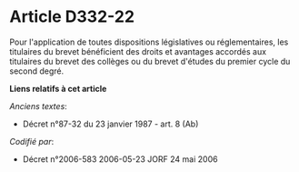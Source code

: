 # Article D332-22

Pour l'application de toutes dispositions législatives ou réglementaires, les titulaires du brevet bénéficient des droits et
avantages accordés aux titulaires du brevet des collèges ou du brevet d'études du premier cycle du second degré.

**Liens relatifs à cet article**

_Anciens textes_:

  - Décret n°87-32 du 23 janvier 1987 - art. 8 (Ab)

_Codifié par_:

  - Décret n°2006-583 2006-05-23 JORF 24 mai 2006
